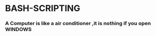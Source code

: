 # BASH-SCRIPTING


<h3>A Computer is like a air conditioner ,it is nothing if you open WINDOWS</h3>
